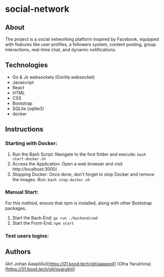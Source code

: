 # social-network

## About
The project is a social networking platform inspired by Facebook, equipped with features like user profiles, a followers system, content posting, group interactions, real-time chat, and dynamic notifications.


## Technologies

- Go & Js websockets (Gorilla websocket)
- Javascript
- React
- HTML
- CSS
- Bootstrap
- SQLite (sqlite3)
- docker


## Instructions

### Starting with Docker:

1. Run the Bash Script: Navigate to the foot folder and execute:
`
bash start-docker.sh
`
2. Access the Application: Open a web browser and visit http://localhost:3000/.
3. Stopping Docker: Once done, don't forget to stop Docker and remove the images. Run:
`
bash stop-docker.sh
`

### Manual Start:
For this method, ensure that npm is installed, along with other Bootstrap packages.

1. Start the Back-End:
`
go run ./backend/cmd
`
2. Start the Front-End:
`
npm start
`

### Test users logins: 



## Authors
(Art Johan Aaspõllu)[https://01.kood.tech/git/aaaspoll]
(Olha Yarukhina)[https://01.kood.tech/git/oyarukhi]